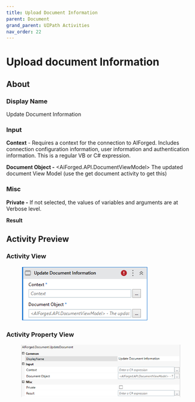```yaml
---
title: Upload Document Information
parent: Document
grand_parent: UIPath Activities
nav_order: 22
---
```


# Upload document Information

## About

### Display Name

Update Document Information

### Input

**Context** - Requires a context for the connection to AIForged. Includes connection configuration information, user information and authentication information. This is a regular VB or C# expression.

**Document Object -** \<AiForged.API.DocumentViewModel> The updated document View Model (use the get document activity to get this)

### Misc

**Private -** If not selected, the values of variables and arguments are at Verbose level.

**Result**

## Activity Preview

### Activity View

<figure><img src="../../.gitbook/assets/image (36).png" alt=""><figcaption></figcaption></figure>

### Activity Property View

<figure><img src="../../.gitbook/assets/image (49).png" alt=""><figcaption></figcaption></figure>

